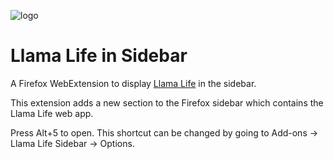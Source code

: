 ![logo]()

# Llama Life in Sidebar

A Firefox WebExtension to display [Llama Life](llamalife.co/) in the sidebar.

This extension adds a new section to the Firefox sidebar which contains the Llama Life web app.

Press Alt+5 to open. This shortcut can be changed by going to Add-ons -> Llama Life Sidebar -> Options.
